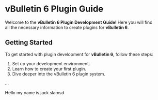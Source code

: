 # vBulletin 6 Plugin Guide

Welcome to the **vBulletin 6 Plugin Development Guide**! Here you will find all the necessary information to create plugins for **vBulletin 6**.

## Getting Started

To get started with plugin development for **vBulletin 6**, follow these steps:

1. Set up your development environment.
2. Learn how to create your first plugin.
3. Dive deeper into the vBulletin 6 plugin system.

...

Hello my  name is jack slamsd